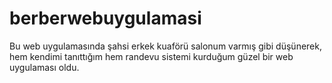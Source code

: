 # berberwebuygulamasi
 Bu web uygulamasında şahsi erkek kuaförü salonum varmış gibi düşünerek,
 hem kendimi tanıttığım hem randevu sistemi kurduğum güzel bir web uygulaması oldu.
